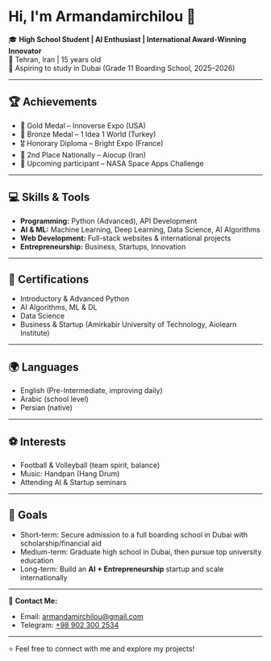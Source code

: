 # Hi, I'm Armandamirchilou 👋

🎓 **High School Student | AI Enthusiast | International Award-Winning Innovator**  
📍 Tehran, Iran | 15 years old  
📌 Aspiring to study in Dubai (Grade 11 Boarding School, 2025–2026)

---

## 🏆 Achievements
- 🥇 Gold Medal – Innoverse Expo (USA)  
- 🥉 Bronze Medal – 1 Idea 1 World (Turkey)  
- 🎖️ Honorary Diploma – Bright Expo (France)  
- 🥈 2nd Place Nationally – Aiocup (Iran)  
- 🚀 Upcoming participant – NASA Space Apps Challenge  

---

## 💻 Skills & Tools
- **Programming:** Python (Advanced), API Development  
- **AI & ML:** Machine Learning, Deep Learning, Data Science, AI Algorithms  
- **Web Development:** Full-stack websites & international projects  
- **Entrepreneurship:** Business, Startups, Innovation  

---

## 📜 Certifications
- Introductory & Advanced Python  
- AI Algorithms, ML & DL  
- Data Science  
- Business & Startup (Amirkabir University of Technology, Aiolearn Institute)

---

## 🌍 Languages
- English (Pre-Intermediate, improving daily)  
- Arabic (school level)  
- Persian (native)  

---

## ⚽ Interests
- Football & Volleyball (team spirit, balance)  
- Music: Handpan (Hang Drum)  
- Attending AI & Startup seminars  

---

## 🎯 Goals
- Short-term: Secure admission to a full boarding school in Dubai with scholarship/financial aid  
- Medium-term: Graduate high school in Dubai, then pursue top university education  
- Long-term: Build an **AI + Entrepreneurship** startup and scale internationally  

---

📧 **Contact Me:**  
- Email: [armandamirchilou@gmail.com](mailto:armandamirchilou@gmail.com)  
- Telegram: [+98 902 300 2534](https://t.me/+989023002534)  

---
⭐ Feel free to connect with me and explore my projects!
